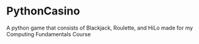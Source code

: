 # PythonCasino
A python game that consists of Blackjack, Roulette, and HiLo made for my Computing Fundamentals Course
